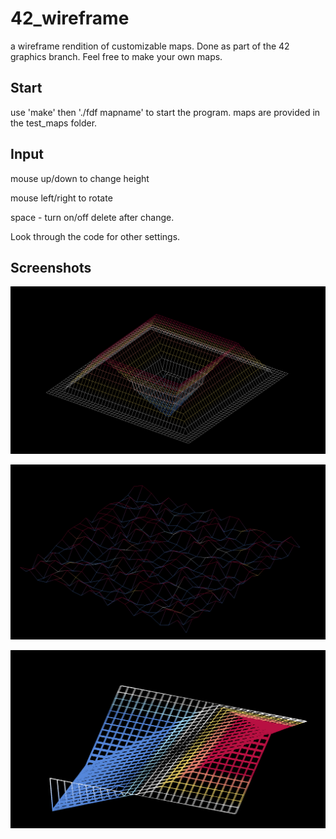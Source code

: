 # 42_wireframe

a wireframe rendition of customizable maps. Done as part of the 42 graphics branch. Feel free to make your own maps.

## Start

use 'make' then './fdf mapname' to start the program. maps are provided in the test_maps folder.

## Input

mouse up/down to change height

mouse left/right to rotate

space - turn on/off delete after change.

Look through the code for other settings. 

## Screenshots

![alt text](screenshots/1.png)

![alt text](screenshots/2.png)

![alt text](screenshots/3.png)



